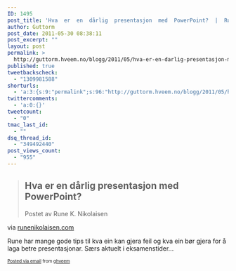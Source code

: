 ```yaml
---
ID: 1495
post_title: 'Hva  er  en  dårlig  presentasjon  med  PowerPoint?  |  Runes  verden'
author: Guttorm
post_date: 2011-05-30 08:38:11
post_excerpt: ""
layout: post
permalink: >
  http://guttorm.hveem.no/blogg/2011/05/hva-er-en-darlig-presentasjon-med-powerpoint-runes-verden/
published: true
tweetbackscheck:
  - "1309981588"
shorturls:
  - 'a:3:{s:9:"permalink";s:96:"http://guttorm.hveem.no/blogg/2011/05/hva-er-en-darlig-presentasjon-med-powerpoint-runes-verden/";s:7:"tinyurl";s:26:"http://tinyurl.com/3haqwg6";s:4:"isgd";s:19:"http://is.gd/OwFSW7";}'
twittercomments:
  - 'a:0:{}'
tweetcount:
  - "0"
tmac_last_id:
  - ""
dsq_thread_id:
  - "349492440"
post_views_count:
  - "955"
---
```

<div class='posterous_autopost'><div class="posterous_bookmarklet_entry"> <blockquote class="posterous_long_quote"><div class="post_title"><h2>Hva er en dårlig presentasjon med PowerPoint?</h2>  </div>  										<div class="post_top_data">  						<p class="post_author">Postet av <span>Rune K. Nikolaisen</span></p></div></blockquote>    <div class="posterous_quote_citation">via <a href="http://www.runenikolaisen.com/skole/hva-er-en-darlig-presentasjon-med-powerpoint/">runenikolaisen.com</a></div> <p>Rune har mange gode tips til kva ein kan gjera feil og kva ein bør gjera for å laga betre presentasjonar. Særs aktuelt i eksamenstider...</p></div>      <p style="font-size: 10px;">  <a href="http://posterous.com">Posted via email</a>   from <a href="http://ghveem.posterous.com/hva-er-en-darlig-presentasjon-med-powerpoint">ghveem</a>  </p>  </div>